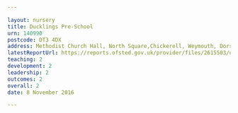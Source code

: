 ```yaml
---

layout: nursery
title: Ducklings Pre-School
urn: 140990
postcode: DT3 4DX
address: Methodist Church Hall, North Square,Chickerell, Weymouth, Dorset, DT3 4DX
latestReportUrl: https://reports.ofsted.gov.uk/provider/files/2615503/urn/140990.pdf
teaching: 2
development: 2
leadership: 2
outcomes: 2
overall: 2
date: 8 November 2016

---
```


